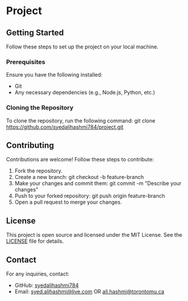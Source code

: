 # Project 

## Getting Started
Follow these steps to set up the project on your local machine.

### Prerequisites
Ensure you have the following installed:
- Git
- Any necessary dependencies (e.g., Node.js, Python, etc.)

### Cloning the Repository

To clone the repository, run the following command:
git clone https://github.com/syedalihashmi784/project.git

## Contributing
Contributions are welcome! Follow these steps to contribute:

1. Fork the repository.
2. Create a new branch:
   git checkout -b feature-branch
3. Make your changes and commit them:
   git commit -m "Describe your changes"
4. Push to your forked repository:
   git push origin feature-branch
5. Open a pull request to merge your changes.

## License
This project is open source and licensed under the MIT License. See the [LICENSE](LICENSE) file for details.

## Contact
For any inquiries, contact:
- GitHub: [syedalihashmi784](https://github.com/syedalihashmi784)
- Email: syed.alihashmi@live.com OR ali.hashmi@torontomu.ca

